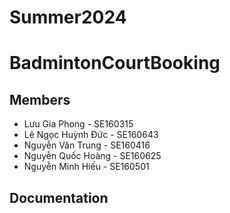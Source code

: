 # Summer2024
# BadmintonCourtBooking
## Members
- Lưu Gia Phong - SE160315
- Lê Ngọc Huỳnh Đức - SE160643
- Nguyễn Văn Trung - SE160416
- Nguyễn Quốc Hoàng - SE160625
- Nguyễn Minh Hiếu - SE160501
## Documentation
